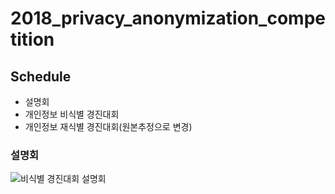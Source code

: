 # 2018_privacy_anonymization_competition

## Schedule
 - 설명회
 - 개인정보 비식별 경진대회
 - 개인정보 재식별 경진대회(원본추정으로 변경)
 
 
### 설명회
![비식별 경진대회 설명회](https://www.kisa.or.kr/uploadfile/images/000020/20180911094129617_ZEOLG651.jpg)
